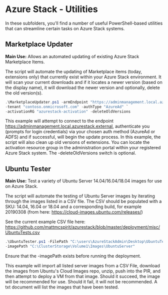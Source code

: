 # Azure Stack - Utilities
In these subfolders, you'll find a number of useful PowerShell-based utilities that can streamline certain tasks on Azure Stack systems.

## Marketplace Updater
**Main Use:** Allows an automated updating of existing Azure Stack Marketplace Items.

The script will automate the updating of Marketplace items (today, extensions only) that currently exist within your Azure Stack environment.
It will scan your current downloads and if it locates a newer version (based on the display name), it will download the newer version
and optionally, delete the old version(s).

```powershell
.\MarketplaceUpdater.ps1 -armEndpoint "https://adminmanagement.local.azurestack.external" `
-tenant "contoso.onmicrosoft.com" -authType "AzureAd" `
-activationRG "azurestack-activation" -deleteOldVersions
```

This example will attempt to connect to the endpoint https://adminmanagement.local.azurestack.external,
authenticate you (prompts for login credentials) via your chosen auth method (AzureAd or ADFS) and if successful, will begin the
update process. In this example, the script will also clean up old versions of extensions. You can locate the activation
resource group in the administration portal within your registered Azure Stack system. The -deleteOldVersions switch is optional.

## Ubuntu Tester
**Main Use:** Test a variety of Ubuntu Server 14.04/16.04/18.04 images for use on Azure Stack.

The script will automate the testing of Ubuntu Server images by iterating through the images listed in a CSV file. The CSV should be
populated with a SKU: 14.04, 16.04 or 18.04 and a corresponding build, for example 20190308
(from here: https://cloud-images.ubuntu.com/releases/)

See the current example CSV file here: https://github.com/mattmcspirit/azurestack/blob/master/deployment/misc/UbuntuTests.csv 

```powershell
.\UbuntuTester.ps1 -FilePath "C:\users\AzureStackAdmin\Desktop\UbuntuTests.csv" `
-imagePath "C:\ClusterStorage\Volume1\Images\UbuntuServer"
```

Ensure that the -imagePath exists before running the deployment.

This example will import all listed server images from a CSV File, download the images from Ubuntu's Cloud Images repo, unzip, push into
the PIR, and then attempt to deploy a VM from that image. Should it succeed, the image will be recommended for use. Should it fail, it will
not be recommended. A txt document will list the images that have been tested.
